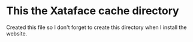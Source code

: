 # This the Xataface cache directory

Created this file so I don't forget to create this directory when I install the website.
